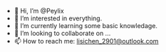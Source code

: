- 👋 Hi, I’m @Peylix
- 👀 I’m interested in everything.
- 🌱 I’m currently learning some basic knowledage.
- 💞️ I’m looking to collaborate on ...
- 📫 How to reach me: lisichen_2901@outlook.com

<!---
Peylix/Peylix is a ✨ special ✨ repository because its `README.md` (this file) appears on your GitHub profile.
You can click the Preview link to take a look at your changes.
--->
